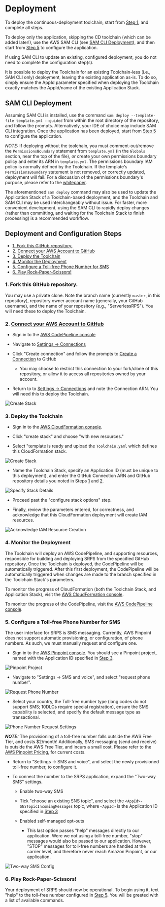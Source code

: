 # Deployment

To deploy the continuous-deployment toolchain, start from [Step 1](#1-fork-this-github-repository), and complete all steps.

To deploy only the application, skipping the CD toolchain (which can be added later!), use the AWS SAM CLI (see [SAM CLI Deployment](#sam-cli-deployment)), and then start from [Step 5](#5-configure-a-toll-free-phone-number-for-sms) to configure the application.

If using SAM CLI to update an existing, configured deployment, you do not need to complete the configuration step(s).

It is possible to deploy the Toolchain for an existing Toolchain-less (i.e., SAM CLI only) deployment, leaving the existing application as-is. To do so, simply ensure the AppId parameter specified when deploying the Toolchain exactly matches the AppId/name of the existing Application Stack.

## SAM CLI Deployment

Assuming SAM CLI is installed, use the command `sam deploy --template-file template.yml --guided` from within the root directory of the
repository, and follow the prompts. Alternatively, your IDE of choice may include SAM CLI integration. Once the application has been deployed, start from [Step 5](#5-configure-a-toll-free-phone-number-for-sms) to configure the application.

*NOTE:* If deploying without the toolchain, you must comment-out/remove the `PermissionsBoundary` statement from `template.yml` (in the `Globals` section, near the top of the file), *or* create your own permissions boundary policy and enter its ARN in `template.yml`. The permissions boundary IAM policy is normally defined by the Toolchain. If the template's `PermissionsBoundary` statement is not removed, or correctly updated, deployment will fail. For a discussion of the permissions boundary's purpose, please refer to the [whitepaper](whitepaper.pdf).

The aforementioned `sam deploy` command may also be used to update the Application Stack of a Toolchain-based deployment, and the Toolchain and SAM CLI may be used interchangeably without issue. For faster, more convenient development, using the SAM CLI to rapidly deploy changes (rather than committing, and waiting for the Toolchain Stack to finish processing) is a recommended workflow.

## Deployment and Configuration Steps

<!-- MarkdownTOC autolink="true" levels="3" -->

- [1. Fork this GitHub repository.](#1-fork-this-github-repository)
- [2. Connect your AWS Account to GitHub](#2-connect-your-aws-account-to-github)
- [3. Deploy the Toolchain](#3-deploy-the-toolchain)
- [4. Monitor the Deployment](#4-monitor-the-deployment)
- [5. Configure a Toll-free Phone Number for SMS](#5-configure-a-toll-free-phone-number-for-sms)
- [6. Play Rock-Paper-Scissors!](#6-play-rock-paper-scissors)

<!-- /MarkdownTOC -->

### 1. Fork this GitHub repository.

You may use a private clone. Note the branch name (currently `master`, in this repository), repository owner account name (generally, your GitHub username), and the name of your repository (e.g., "ServerlessRPS"). You will need these to deploy the Toolchain.

### 2. [Connect your AWS Account to GitHub](https://docs.aws.amazon.com/codepipeline/latest/userguide/connections-github.html#connections-github-console)

- Sign in to the [AWS CodePipeline console](https://console.aws.amazon.com/codesuite/codepipeline/home)

- Navigate to [Settings -> Connections](https://console.aws.amazon.com/codesuite/settings/connections)

- Click "Create connection" and follow the prompts to [Create a Connection](https://console.aws.amazon.com/codesuite/settings/connections/create) to GitHub

	- You may choose to restrict this connection to your fork/clone of this repository, or allow it to access all repositories owned by your account.

- Return to to [Settings -> Connections](https://us-west-2.console.aws.amazon.com/codesuite/settings/connections) and note the Connection ARN. You will need this to deploy the Toolchain.

![Create Stack](images/Deploy_GitHubConnectionARN.png) 

### 3. Deploy the Toolchain

- Sign in to the [AWS CloudFormation console](https://console.aws.amazon.com/cloudformation/home).

- Click "create stack" and choose "with new resources."

- Select "template is ready and upload the `Toolchain.yaml` which defines this CloudFormation stack.

![Create Stack](images/Deploy_CreateStack.png) 

- Name the Toolchain Stack, specify an Application ID (must be unique to this deployment), and enter the GitHub Connection ARN and GitHub repository details you noted in Steps [1](#1-fork-this-github-repository) and [2](#2-connect-your-aws-account-to-github).

![Specify Stack Details](images/Deploy_SpecifyStackDetails.png)

- Proceed past the "configure stack options" step.

- Finally, review the parameters entered, for correctness, and acknowledge that this CloudFormation deployment will create IAM resources.

![Acknowledge IAM Resource Creation](images/Deploy_AcknowledgeIAMCapability.png) 

### 4. Monitor the Deployment

The Toolchain will deploy an AWS CodePipeline, and supporting resources, responsible for building and deploying SRPS from the specified GitHub repository. Once the Toolchain is deployed, the CodePipeline will be automatically triggered. After this first deployment, the CodePipeline will be automatically triggered when changes are made to the branch specified in the Toolchain Stack's parameters.

To monitor the progress of CloudFormation (both the Toolchain Stack, and Application Stack), visit the [AWS CloudFormation console](https://console.aws.amazon.com/cloudformation/home).

To monitor the progress of the CodePipeline, visit the [AWS CodePipeline console](https://console.aws.amazon.com/codesuite/codepipeline/home).

### 5. Configure a Toll-free Phone Number for SMS

The user interface for SRPS is SMS messaging. Currently, AWS Pinpoint does not support automatic provisioning, or configuration, of phone numbers. As such, we must manually request and configure one.

- Sign in to the [AWS Pinpoint console](https://console.aws.amazon.com/pinpoint/home). You should see a Pinpoint project, named with the Application ID specified in [Step 3](#3-deploy-the-toolchain).

![Pinpoint Project](images/Deploy_PinpointProject.png)

- Navigate to "Settings -> SMS and voice", and select "request phone number".

![Request Phone Number](images/Deploy_RequestPhoneNumber.png)

- Select your country, the Toll-free number type (long codes do not support SMS; 10DLCs require special registration), ensure the SMS capability is selected, and specify the default message type as transactional.

![Phone Number Request Settings](images/Deploy_PhoneNumberRequest.png)

***NOTE:*** The provisioning of a toll-free number falls outside the AWS Free Tier, and costs $2/month! Additionally, SMS messaging (send and receive) is outside the AWS Free Tier, and incurs a small cost. Please refer to the [AWS Pinpoint Pricing](https://aws.amazon.com/pinpoint/pricing/), for current costs.

- Return to "Settings -> SMS and voice", and select the newly provisioned toll-free number, to configure it.

- To connect the number to the SRPS application, expand the "Two-way SMS" settings.
	
	- Enable two-way SMS

	- Tick "choose an existing SNS topic", and select the `<AppId>-SNSTopicIncomingMessages` topic, where `<AppId>` is the Application ID specified in [Step 3](#3-deploy-the-toolchain)

	- Enabled self-managed opt-outs

		- This last option passes "help" messages directly to our application. Were we not using a toll-free number, "stop" messages would also be passed to our application. However, "STOP" messages for toll-free numbers are handled at the carrier level, and therefore never reach Amazon Pinpoint, or our application.

![Two-way SMS Config](images/Deploy_SMSConfig.png)

### 6. Play Rock-Paper-Scissors!

Your deployment of SRPS should now be operational. To begin using it, text "help" to the toll-free number configured in [Step 5](#5-configure-a-toll-free-phone-number-for-sms). You will be greeted with a list of available commands.
